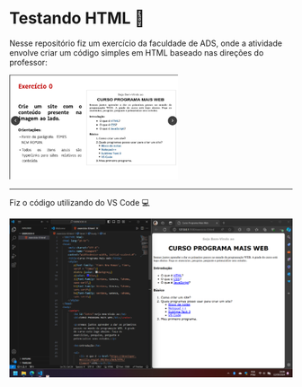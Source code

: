 # Testando HTML 🚀

Nesse repositório fiz um exercício da faculdade de ADS, onde a atividade envolve criar um código simples em HTML baseado nas direções do professor:

<img src="imagem-atividade.png" alt="Minha Imagem" width="300">

<hr>

Fiz o código utilizando do VS Code 💻

<img src="Imagem-codigo.png" alt="Minha Imagem" width="800">
